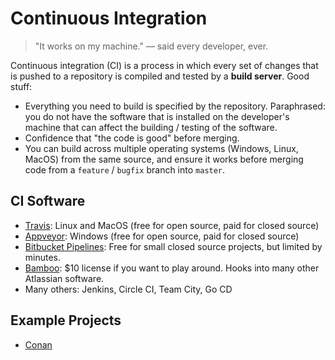 # Continuous Integration

> "It works on my machine." &mdash; said every developer, ever.

Continuous integration (CI) is a process in which every set of changes that is pushed to a repository is compiled and tested by a **build server**. Good stuff:

* Everything you need to build is specified by the repository. Paraphrased: you do not have the software that is installed on the developer's machine that can affect the building / testing of the software.
* Confidence that "the code is good" before merging.
* You can build across multiple operating systems (Windows, Linux, MacOS) from the same source, and ensure it works before merging code from a `feature` / `bugfix` branch into `master`.

## CI Software

* [Travis](https://travis-ci.org/): Linux and MacOS (free for open source, paid for closed source)
* [Appveyor](https://ci.appveyor.com/): Windows (free for open source, paid for closed source)
* [Bitbucket Pipelines](https://bitbucket.org/product/features/pipelines): Free for small closed source projects, but limited by minutes.
* [Bamboo](https://www.atlassian.com/software/bamboo): $10 license if you want to play around. Hooks into many other Atlassian software.
* Many others: Jenkins, Circle CI, Team City, Go CD

## Example Projects

* [Conan](https://github.com/conan-io/conan)
